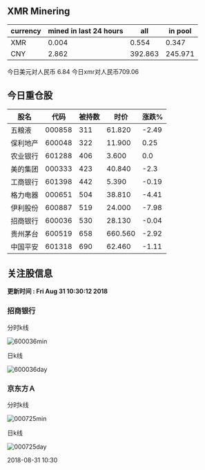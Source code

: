 ## XMR Minering

|currency|mined in last 24 hours|all|in pool|
|---|---|---|---|
|XMR|0.004|0.554|0.347|
|CNY|2.862|392.863|245.971|

今日美元对人民币 6.84	今日xmr对人民币709.06


## 今日重仓股 

|股名|代码|被持数|时价|涨跌%|
|---|---|---|---|---|
|五粮液|000858|311|61.820|-2.49|
|保利地产|600048|322|11.900|0.25|
|农业银行|601288|406|3.600|0.0|
|美的集团|000333|423|40.840|-2.3|
|工商银行|601398|442|5.390|-0.19|
|格力电器|000651|504|38.810|-4.41|
|伊利股份|600887|519|24.000|-7.98|
|招商银行|600036|530|28.130|-0.04|
|贵州茅台|600519|658|660.560|-2.92|
|中国平安|601318|690|62.460|-1.11|

## 关注股信息
**更新时间 : Fri Aug 31 10:30:12 2018**
### 招商银行 
分时k线

![600036min](http://image.sinajs.cn/newchart/min/n/sh600036.gif)

日k线

![600036day](http://image.sinajs.cn/newchart/daily/n/sh600036.gif)

### 京东方Ａ 
分时k线

![000725min](http://image.sinajs.cn/newchart/min/n/sz000725.gif)

日k线

![000725day](http://image.sinajs.cn/newchart/daily/n/sz000725.gif)

2018-08-31 10:30